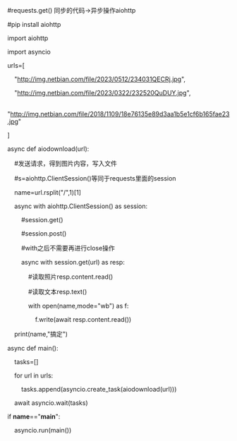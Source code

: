 #requests.get() 同步的代码->异步操作aiohttp

#pip install aiohttp

  

import aiohttp

import asyncio

  

urls=[

    "http://img.netbian.com/file/2023/0512/234031QECRj.jpg",

    "http://img.netbian.com/file/2023/0322/232520QuDUY.jpg",

    "http://img.netbian.com/file/2018/1109/18e76135e89d3aa1b5e1cf6b165fae23.jpg"

]

  

async def aiodownload(url):

    #发送请求，得到图片内容，写入文件

    #s=aiohttp.ClientSession()等同于requests里面的session

    name=url.rsplit("/",1)[1]

    async with aiohttp.ClientSession() as session:

        #session.get()

        #session.post()

        #with之后不需要再进行close操作

        async with session.get(url) as resp:

            #读取照片resp.content.read()

            #读取文本resp.text()

            with open(name,mode="wb") as f:

                f.write(await resp.content.read())

    print(name,"搞定")

  

async def main():

    tasks=[]

    for url in urls:

        tasks.append(asyncio.create_task(aiodownload(url)))

    await asyncio.wait(tasks)

  

if __name__=="__main__":

    asyncio.run(main())